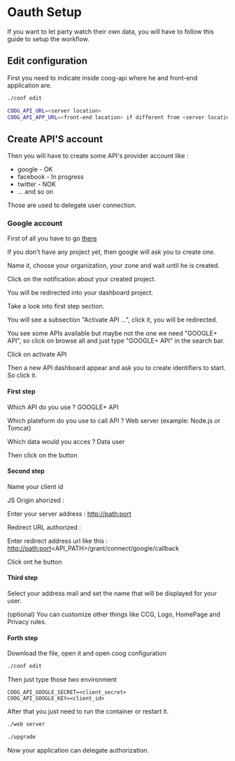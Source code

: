 # Oauth Setup

If you want to let party watch their own data, you will have to follow this guide
to setup the workflow.

## Edit configuration

First you need to indicate inside coog-api where he and front-end application are.

``` bash
./conf edit
```

``` bash
COOG_API_URL=<server location>
COOG_API_APP_URL=<front-end location> if different from <server location>/web/
```

## Create API'S account

Then you will have to create some API's provider account like :

-   google - OK
-   facebook - In progress
-   twitter - NOK
-   ... and so on

Those are used to delegate user connection.

### Google account

First of all you have to go [there](https://console.developers.google.com)

If you don't have any project yet, then google will ask you to create one.

Name it, choose your organization, your zone and wait until he is created.

Click on the notification about your created project.

You will be redirected into your dashboard project.

Take a look into first step section.

You will see a subsection "Activate API ...", click it, you will be redirected.

You see some APIs available but maybe not the one we need "GOOGLE+ API",
so click on browse all and just type "GOOGLE+ API" in the search bar.

Click on activate API

Then a new API dashboard appear and ask you to create identifiers to start. So click it.

#### First step

Which API do you use ?
GOOGLE+ API

Which plateform do you use to call API ?
Web server (example: Node.js or Tomcat)

Which data would you acces ?
Data user

Then click on the button

#### Second step

Name your client id

JS Origin ahorized :

Enter your server address : <http://path:port>

Redirect URL authorized :

Enter redirect address url like this : <http://path:port><API_PATH>/grant/connect/google/callback

Click ont he button

#### Third step

Select your address mail and set the name that will be displayed for your user.

(optional) You can customize other things like CCG, Logo, HomePage and Privacy rules.

#### Forth step

Download the file, open it and open coog configuration

``` bash
./conf edit
```

Then just type those two environment

```
COOG_API_GOOGLE_SECRET=<client_secret>
COOG_API_GOOGLE_KEY=<client_id>
```

After that you just need to run the container or restart it.

``` bash
./web server

./upgrade
```

Now your application can delegate authorization.
